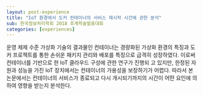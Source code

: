 ```yaml
---
layout: post-experience
title: "IoT 환경에서 도커 컨테이너의 서비스 재시작 시간에 관한 분석"
sub: 한국정보처리학회 2018 추계학술발표대회
categories: [experiences]
---
```

운영 체제 수준 가상화 기술의 결과물인 컨테이너는 경량화된 가상화 환경의 특징과 도커 프로젝트를 통한 손쉬운 패키지 관리와 배포를 특징으로 급격히 성장하였다. 이로써 컨테이너를 기반으로 한 IoT 클라우드 구성에 관한 연구가 진행되 고 있지만, 한정된 자원과 성능을 가진 IoT 장치에서는 컨테이너의 가용성을 보장하기가 어렵다. 따라서 본 논문에서는 컨테이너의 서비스가 종료되고 다시 개시되기까지의 시간이 어떤 요인에 의하여 영향을 받는지 분석한다.